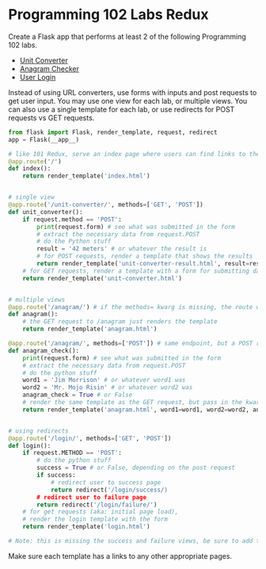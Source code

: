 # Programming 102 Labs Redux

Create a Flask app that performs at least 2 of the following Programming 102 labs.

- [Unit Converter](https://github.com/PdxCodeGuild/Programming102/blob/master/labs/lab3.md)
- [Anagram Checker](https://github.com/PdxCodeGuild/Programming102/blob/master/labs/lab4.md)
- [User Login](https://github.com/PdxCodeGuild/Programming102/blob/master/labs/lab5.md)

Instead of using URL converters, use forms with inputs and post requests to get user input.  You may use one view for each lab, or multiple views.  You can also use a single template for each lab, or use redirects for POST requests vs GET requests.

```py
from flask import Flask, render_template, request, redirect
app = Flask(__app__)

# like 101 Redux, serve an index page where users can find links to the labs
@app.route('/')
def index():
	return render_template('index.html')


# single view
@app.route('/unit-converter/', methods=['GET', 'POST'])
def unit_converter():
	if request.method == 'POST':
		print(request.form) # see what was submitted in the form
		# extract the necessary data from request.POST
		# do the Python stuff
		result = '42 meters' # or whatever the result is
		# for POST requests, render a template that shows the results
		return render_template('unit-converter-result.html', result=result)
	# for GET requests, render a template with a form for submitting data
	return render_template('unit-converter.html')


# multiple views
@app.route('/anagram/') # if the methods= kwarg is missing, the route will only accept GET requests
def anagram():
	# the GET request to /anagram just renders the template
	return render_template('anagram.html')

@app.route('/anagram/', methods=['POST']) # same endpoint, but a POST request
def anagram_check():
	print(request.form) # see what was submitted in the form
	# extract the necessary data from request.POST
	# do the python stuff
	word1 = 'Jim Morrison' # or whatever word1 was
	word2 = 'Mr. Mojo Risin' # or whatever word2 was
	anagram_check = True # or False
	# render the same template as the GET request, but pass in the kwargs
	return render_template('anagram.html', word1=word1, word2=word2, anagram_check=anagram_check)


# using redirects
@app.route('/login/', methods=['GET', 'POST'])
def login():
	if request.METHOD == 'POST':
		# do the python stuff
		success = True # or False, depending on the post request
		if success:
			# redirect user to success page
			return redirect('/login/success/)
		# redirect user to failure page
		return redirect('/login/failure/')
	# for get requests (aka: initial page load),
	# render the login template with the form
	return render_template('login.html')

# Note: this is missing the success and failure views, be sure to add those!
```

Make sure each template has a links to any other appropriate pages.
